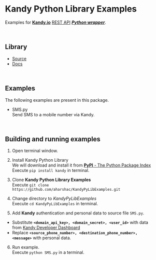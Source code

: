 # **Kandy** Python Library Examples

Examples for **[Kandy.io](https://www.kandy.io/)** [REST API](https://developer.kandy.io/docs/rest-api) _**[Python wrapper](https://pypi.python.org/pypi/Kandy/)**_.

&nbsp;

## Library
- [Source](https://github.com/aharshac/KandyPy)
- [Docs](https://github.com/aharshac/KandyPy/wiki)

&nbsp;

## Examples
The following examples are present in this package.    
* SMS.py    
Send SMS to a mobile number via Kandy.

&nbsp;

## Building and running examples
1. Open terminal window.

2. Install Kandy Python Library     
We will download and install it from [**PyPI** - The Python Package Index](https://pypi.python.org/pypi/Kandy/)    
Execute `pip install kandy` in terminal.     

3. Clone **Kandy Python Library Examples**    
Execute `git clone https://github.com/aharshac/KandyPyLibExamples.git`

4. Change directory to *KandyPyLibExamples*    
Execute `cd KandyPyLibExamples` in terminal.

5. Add **Kandy** authentication and personal data to source file `SMS.py`.    
  * Substitute **`<domain_api_key>, <domain_secret>, <user_id>`** with data from [Kandy Developer Dashboard](https://developer.kandy.io/)
  * Replace **`<source_phone_number>, <destination_phone_number>, <message>`** with personal data.

6. Run example.    
Execute `python SMS.py` in a terminal.
